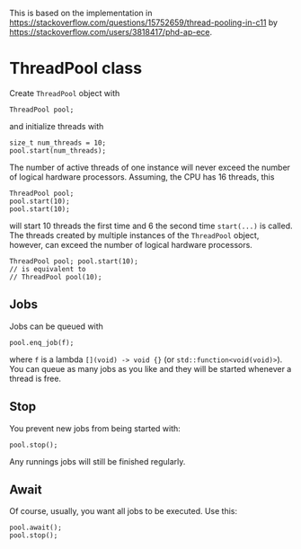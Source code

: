 This is based on the implementation in https://stackoverflow.com/questions/15752659/thread-pooling-in-c11 by https://stackoverflow.com/users/3818417/phd-ap-ece.
# ThreadPool class
Create <code>ThreadPool</code> object with
```
ThreadPool pool;
```
and initialize threads with
```
size_t num_threads = 10;
pool.start(num_threads);
```
The number of active threads of one instance will never exceed the number of logical hardware processors. Assuming, the CPU has 16 threads, this
```
ThreadPool pool;
pool.start(10);
pool.start(10);
```
will start 10 threads the first time and 6 the second time <code>start(...)</code> is called. The threads created by multiple instances of the <code>ThreadPool</code> object, however, can exceed the number of logical hardware processors.

```
ThreadPool pool; pool.start(10);
// is equivalent to
// ThreadPool pool(10);
```

## Jobs
Jobs can be queued with
```
pool.enq_job(f);
```
where <code>f</code> is a lambda <code>\[\](void) -> void {}</code> (or <code>std::function\<void(void)\></code>). You can queue as many jobs as you like and they will be started whenever a thread is free.

## Stop
You prevent new jobs from being started with:
```
pool.stop();
```
Any runnings jobs will still be finished regularly.  

## Await
Of course, usually, you want all jobs to be executed. Use this:
```
pool.await();
pool.stop();
```
